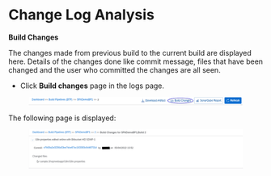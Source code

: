 # Change Log Analysis

**Build Changes**

The changes made from previous build to the current build are displayed here. Details of the changes done like commit message, files that have been changed and the user who committed the changes are all seen.

* Click **Build changes** page in the logs page.

<figure><img src="../../../.gitbook/assets/image (1196).png" alt=""><figcaption></figcaption></figure>

The following page is displayed:

<figure><img src="../../../.gitbook/assets/image (1197).png" alt=""><figcaption></figcaption></figure>
